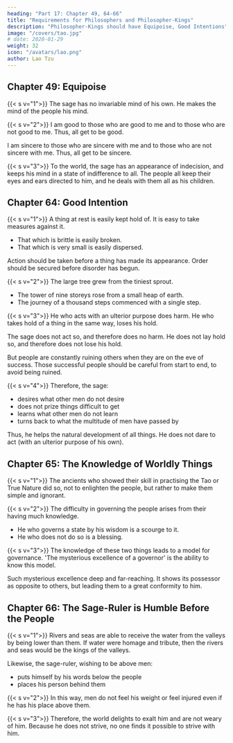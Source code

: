 ```yaml
---
heading: "Part 17: Chapter 49, 64-66"
title: "Requirements for Philosophers and Philosopher-Kings"
description: "Philosopher-Kings should have Equipoise, Good Intentions"
image: "/covers/tao.jpg"
# date: 2020-01-29
weight: 32
icon: "/avatars/lao.png"
author: Lao Tzu
---
```




## Chapter 49: Equipoise

{{< s v="1">}} The sage has no invariable mind of his own. He makes the mind of the people his mind.

{{< s v="2">}} I am good to those who are good to me and to those who are not good to me. Thus, all get to be good. 

I am sincere to those who are sincere with me and to those who are not sincere with me. Thus, all get to be sincere.


{{< s v="3">}} To the world, the sage has an appearance of indecision, and keeps his mind in a state of indifference to all. The people all keep their eyes and ears directed to him, and he deals with them all as his children.




## Chapter 64: Good Intention

{{< s v="1">}} A thing at rest is easily kept hold of. It is easy to take measures against it. 
<!-- something that shows 
before a thing has given indications of its presence,  it;  -->

- That which is brittle is easily broken.
- That which is very small is easily dispersed. 

Action should be taken before a thing has made its appearance.  Order should be secured before disorder has begun.


{{< s v="2">}} The large tree grew from the tiniest sprout. 
- The tower of nine storeys rose from a small heap of earth. 
- The journey of a thousand steps commenced with a single step.


{{< s v="3">}} He who acts with an ulterior purpose does harm. He who takes hold of a thing in the same way, loses his hold. 

The sage does not act so, and therefore does no harm. He does not lay hold so, and therefore does not lose his hold. 

But people<!--  in their conduct of affairs --> are constantly ruining others when they are on the eve of success. Those successful people should be careful from start to end, to avoid being ruined.


{{< s v="4">}} Therefore, the sage:
- desires what other men do not desire
- does not prize things difficult to get
- learns what other men do not learn
- turns back to what the multitude of men have passed by

Thus, he helps the natural development of all things. He does not dare to act (with an ulterior purpose of his own).


## Chapter 65: The Knowledge of Worldly Things

{{< s v="1">}} The ancients who showed their skill in practising the Tao or True Nature did so, not to enlighten the people, but rather to make them simple and ignorant.


{{< s v="2">}} The difficulty in governing the people arises from their having much knowledge. 
- He who governs a state by his wisdom is a scourge to it. 
- He who does not do so is a blessing.


{{< s v="3">}} The knowledge of these two things leads to a model for governance.  'The mysterious excellence of a governor' is the ability to know this model.

Such mysterious excellence deep and far-reaching. It shows its possessor as opposite to others, but leading them to a great conformity to him.


## Chapter 66: The Sage-Ruler is Humble Before the People

{{< s v="1">}} Rivers and seas are able to receive the water from the valleys by being lower than them. If water were homage and tribute, then the rivers and seas would be the kings of the valleys. 

<!-- Likewise, kings  streams, is their skill in being lower than they -->

Likewise, the sage-ruler, wishing to be above men:
- puts himself by his words below the people
- places his person behind them


{{< s v="2">}} In this way, men do not feel his weight or feel injured even if he has his place above them.

{{< s v="3">}} Therefore, the world delights to exalt him and are not weary of him. Because he does not strive, no one finds it possible to strive with him.
